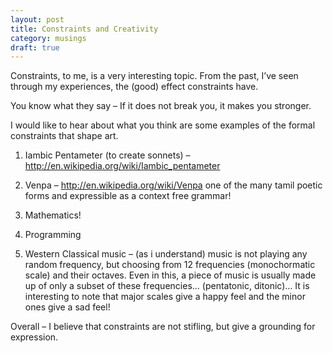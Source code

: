 ```yaml
---
layout: post
title: Constraints and Creativity
category: musings
draft: true
---
```


Constraints, to me, is a very interesting topic. From the past, I’ve seen through my experiences, the (good) effect  constraints have.

You know what they say – If it does not break you, it makes you stronger.

I would like to hear about what you think are some examples of the formal constraints that shape art.

1. Iambic Pentameter (to create sonnets) – http://en.wikipedia.org/wiki/Iambic_pentameter

2. Venpa – http://en.wikipedia.org/wiki/Venpa one of the many tamil poetic forms and expressible as a context free grammar!

3. Mathematics!

4. Programming

5. Western Classical music – (as i understand) music is not playing any random frequency, but choosing from 12 frequencies (monochormatic scale) and their octaves. Even in this, a piece of music is usually made up of only a subset of these frequencies… (pentatonic, ditonic)… It is interesting to note that major scales give a happy feel and the minor ones give a sad feel!

Overall – I believe that constraints are not stifling, but give a grounding for expression.
